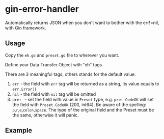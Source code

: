 # gin-error-handler

Automatically returns JSON when you don't want to bother with the err!=nil, with Gin framework.

## Usage

Copy the `eh.go` and `preset.go` file to wherever you want.

Define your Data Transfer Object with "eh" tags.

There are 3 meaningful tags, others stands for the default value:

1. `err` - the field with `err` tag will be returned as a string, its value equals to `err.Error()`
2. `nil` - the field with `nil` tag will be omitted
3. `pre: ` - set the field with value in `Preset` type, e.g. `pre: CodeOK` will set the field with `Preset.CodeOK` (200,
   int64). Be aware of the spelling: `p`,`r`,`e`,`colon`,`space`. The type of the original field and the Preset must be
   the same, otherwise it will panic.

## Example